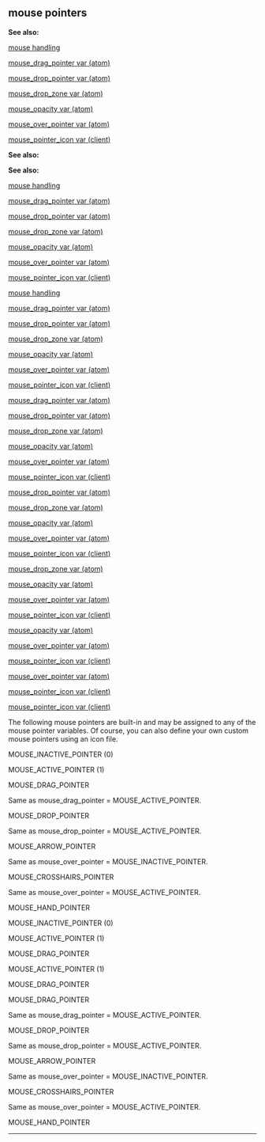 

 mouse pointers
----------------




**See also:** 


[mouse handling](#/DM/mouse) 

[mouse\_drag\_pointer var (atom)](#/atom/var/mouse_drag_pointer) 

[mouse\_drop\_pointer var (atom)](#/atom/var/mouse_drop_pointer) 

[mouse\_drop\_zone var (atom)](#/atom/var/mouse_drop_zone) 

[mouse\_opacity var (atom)](#/atom/var/mouse_opacity) 

[mouse\_over\_pointer var (atom)](#/atom/var/mouse_over_pointer) 

[mouse\_pointer\_icon var (client)](#/client/var/mouse_pointer_icon) 









**See also:** 

**See also:**

[mouse handling](#/DM/mouse) 

[mouse\_drag\_pointer var (atom)](#/atom/var/mouse_drag_pointer) 

[mouse\_drop\_pointer var (atom)](#/atom/var/mouse_drop_pointer) 

[mouse\_drop\_zone var (atom)](#/atom/var/mouse_drop_zone) 

[mouse\_opacity var (atom)](#/atom/var/mouse_opacity) 

[mouse\_over\_pointer var (atom)](#/atom/var/mouse_over_pointer) 

[mouse\_pointer\_icon var (client)](#/client/var/mouse_pointer_icon) 







[mouse handling](#/DM/mouse)

[mouse\_drag\_pointer var (atom)](#/atom/var/mouse_drag_pointer) 

[mouse\_drop\_pointer var (atom)](#/atom/var/mouse_drop_pointer) 

[mouse\_drop\_zone var (atom)](#/atom/var/mouse_drop_zone) 

[mouse\_opacity var (atom)](#/atom/var/mouse_opacity) 

[mouse\_over\_pointer var (atom)](#/atom/var/mouse_over_pointer) 

[mouse\_pointer\_icon var (client)](#/client/var/mouse_pointer_icon) 






[mouse\_drag\_pointer var (atom)](#/atom/var/mouse_drag_pointer)

[mouse\_drop\_pointer var (atom)](#/atom/var/mouse_drop_pointer) 

[mouse\_drop\_zone var (atom)](#/atom/var/mouse_drop_zone) 

[mouse\_opacity var (atom)](#/atom/var/mouse_opacity) 

[mouse\_over\_pointer var (atom)](#/atom/var/mouse_over_pointer) 

[mouse\_pointer\_icon var (client)](#/client/var/mouse_pointer_icon) 





[mouse\_drop\_pointer var (atom)](#/atom/var/mouse_drop_pointer)

[mouse\_drop\_zone var (atom)](#/atom/var/mouse_drop_zone) 

[mouse\_opacity var (atom)](#/atom/var/mouse_opacity) 

[mouse\_over\_pointer var (atom)](#/atom/var/mouse_over_pointer) 

[mouse\_pointer\_icon var (client)](#/client/var/mouse_pointer_icon) 




[mouse\_drop\_zone var (atom)](#/atom/var/mouse_drop_zone)

[mouse\_opacity var (atom)](#/atom/var/mouse_opacity) 

[mouse\_over\_pointer var (atom)](#/atom/var/mouse_over_pointer) 

[mouse\_pointer\_icon var (client)](#/client/var/mouse_pointer_icon) 



[mouse\_opacity var (atom)](#/atom/var/mouse_opacity)

[mouse\_over\_pointer var (atom)](#/atom/var/mouse_over_pointer) 

[mouse\_pointer\_icon var (client)](#/client/var/mouse_pointer_icon) 


[mouse\_over\_pointer var (atom)](#/atom/var/mouse_over_pointer)

[mouse\_pointer\_icon var (client)](#/client/var/mouse_pointer_icon) 

[mouse\_pointer\_icon var (client)](#/client/var/mouse_pointer_icon)

 The following mouse pointers are built-in and may be assigned to any of the
mouse pointer variables. Of course, you can also define your own custom mouse
pointers using an icon file.





 MOUSE\_INACTIVE\_POINTER (0)
 
 MOUSE\_ACTIVE\_POINTER (1)
 
 MOUSE\_DRAG\_POINTER
 



 Same as mouse\_drag\_pointer = MOUSE\_ACTIVE\_POINTER.
 

 MOUSE\_DROP\_POINTER
 

 Same as mouse\_drop\_pointer = MOUSE\_ACTIVE\_POINTER.
 

 MOUSE\_ARROW\_POINTER
 

 Same as mouse\_over\_pointer = MOUSE\_INACTIVE\_POINTER.
 

 MOUSE\_CROSSHAIRS\_POINTER
 

 Same as mouse\_over\_pointer = MOUSE\_ACTIVE\_POINTER.
 

 MOUSE\_HAND\_POINTER
 


 MOUSE\_INACTIVE\_POINTER (0)
 
 MOUSE\_ACTIVE\_POINTER (1)
 
 MOUSE\_DRAG\_POINTER
 



 MOUSE\_ACTIVE\_POINTER (1)
 
 MOUSE\_DRAG\_POINTER
 


 MOUSE\_DRAG\_POINTER


 Same as mouse\_drag\_pointer = MOUSE\_ACTIVE\_POINTER.


 MOUSE\_DROP\_POINTER


 Same as mouse\_drop\_pointer = MOUSE\_ACTIVE\_POINTER.


 MOUSE\_ARROW\_POINTER


 Same as mouse\_over\_pointer = MOUSE\_INACTIVE\_POINTER.


 MOUSE\_CROSSHAIRS\_POINTER


 Same as mouse\_over\_pointer = MOUSE\_ACTIVE\_POINTER.


 MOUSE\_HAND\_POINTER



---



